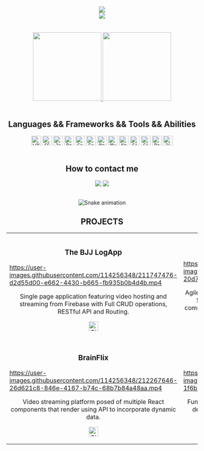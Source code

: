 <!-- Introduction -->

<h1 align="center">
  <a href="https://git.io/typing-svg">
    <img src="https://readme-typing-svg.demolab.com?font=Merriweather+Sans&pause=1000&color=FA7372&width=800&lines=Hi+there%2C+I'm+Jackie+%F0%9F%91%8B;A+passionate+and+very+curious+full-stack+web+developer.;Welcome+to+my+GitHub+profile!&center=true&size=30">
  </a>
  
<!--  Visitors Badge  -->

<div align="center">

   <img src="https://visitor-badge.laobi.icu/badge?page_id=NacarateJ.visitor-badge&left_color=%23fe7371&right_color=%23252334"  />
     
</div>
  
</h1>



<br>

<div align="center">
  
  <!-- Stats Card -->
  
  <a href="https://github.com/NacarateJ">
  <img height="180em" src="https://github-readme-stats-git-masterrstaa-rickstaa.vercel.app/api?username=NacarateJ&show_icons=true&theme=aura_dark&include_all_commits=true&count_private=true&hide_rank=true" />
     </a> 
  
<!--  Languages Card  -->
  
  <a href="https://github.com/NacarateJ">  
  <img height="180em" src="https://github-readme-stats-git-masterrstaa-rickstaa.vercel.app/api/top-langs?username=NacarateJ&layout=compact&theme=aura_dark&hide=shell&langs_count=7" />
    </a> 
</div>

<br>

<!-- Icons -->

<h2 align="center">Languages && Frameworks && Tools && Abilities</h2>

<div align="center">
 <a href="https://developer.mozilla.org/en-US/docs/Web/HTML" target="_blank"><img title="HTML - HyperText Markup Language is the standard markup language for documents designed to be displayed in a web browser. It is frequently assisted by technologies such as Cascading Style Sheets and scripting languages such as JavaScript." height="25" src="https://cdn.jsdelivr.net/gh/devicons/devicon/icons/html5/html5-original.svg"></a>
  <a href="https://developer.mozilla.org/en-US/docs/Web/CSS"><code><img title="CSS - Cascading Style Sheets is a style sheet language used for describing the presentation of a document written in a markup language such as HTML or XML." height="25" src="https://cdn.jsdelivr.net/gh/devicons/devicon/icons/css3/css3-original.svg"></code></a>
  <a href="https://developer.mozilla.org/en-US/docs/Web/JavaScript"><code><img title="JavaScript is a programming language that is one of the core technologies of the World Wide Web, alongside HTML and CSS. As of 2022, 98% of websites use JavaScript on the client side for webpage behavior, often incorporating third-party libraries." height="25" src="https://cdn.jsdelivr.net/gh/devicons/devicon/icons/javascript/javascript-original.svg" ></code></a>
  <a href="https://reactjs.org/"><code><img title="React is a free and open-source front-end JavaScript library for building user interfaces based on components." height="25" src="https://cdn.jsdelivr.net/gh/devicons/devicon/icons/react/react-original.svg"></code></a>
  <a href="https://sass-lang.com/"><code><img title="Sass is a preprocessor scripting language that is interpreted or compiled into Cascading Style Sheets. SassScript is the scripting language itself. " height="25" src="https://cdn.jsdelivr.net/gh/devicons/devicon/icons/sass/sass-original.svg"></code></a>
   <a href="https://expressjs.com/"><code><img title="Express.js, or simply Express, is a back end web application framework for building RESTful APIs with Node.js, released as free and open-source software under the MIT License. It is designed for building web applications and APIs. It has been called the de facto standard server framework for Node.js." height="25" src=https://cdn.jsdelivr.net/gh/devicons/devicon/icons/express/express-original.svg></code></a>
   <a href="https://nodejs.org/en/"><code><img title="Node.js is a cross-platform, open-source server environment that can run on Windows, Linux, Unix, macOS, and more. Node.js is a back-end JavaScript runtime environment, runs on the V8 JavaScript Engine, and executes JavaScript code outside a web browser." height="25" src="https://cdn.jsdelivr.net/gh/devicons/devicon/icons/nodejs/nodejs-original.svg"></code></a>
   <a href="https://www.mysql.com/"><code><img title="MySQL is an open-source relational database management system. " height="25" src="https://cdn.jsdelivr.net/gh/devicons/devicon/icons/mysql/mysql-original.svg"></code></a>
  <a href="https://knexjs.org/"><code><img title="Knex.js is a SQL query builder that supports various databases like Postgres, MySQL, SQLite, Oracle, and some others as well. It provides both callbacks and promise interface." height="25" src="https://static-00.iconduck.com/assets.00/knex-icon-512x512-vg01e8qb.png"></code></a>
  <a href="https://git-scm.com/"><code><img title="Git is a distributed version control system that tracks changes in any set of computer files, usually used for coordinating work among programmers collaboratively developing source code during software development. Its goals include speed, data integrity, and support for distributed, non-linear workflows." height="25" src="https://www.vectorlogo.zone/logos/git-scm/git-scm-icon.svg"></code></a>
   <a href="https://github.com/"><code><img title="GitHub is an Internet hosting service for software development and version control using Git. It provides the distributed version control of Git plus access control, bug tracking, software feature requests, task management, continuous integration, and wikis for every project." height="25" src="https://cdn.jsdelivr.net/gh/devicons/devicon/icons/github/github-original.svg"></code></a>
  <a href="https://www.postman.com/"><code><img title="Postman is an API platform for developers to design, build, test and iterate their APIs." height="25" src="https://www.vectorlogo.zone/logos/getpostman/getpostman-icon.svg"></code></a>
   <a href="https://www.atlassian.com/software/jira"><code><img title="Jira is a software application that allows teams to track issues, manage projects, and automate workflows." height="25" src="https://static-00.iconduck.com/assets.00/jira-icon-512x512-z7na7dot.png"></code></a>
</div>

<br>
 
<!-- Contact Information  -->
 
 <h2 align="center">How to contact me</h2>
  
 <div align="center"> 
  <a href = "mailto:jaquelinenacarate@gmail.com"><img src="https://img.shields.io/badge/Gmail-D14836?style=for-the-badge&logo=gmail&logoColor=white" target="_blank"></a>
  <a href="https://www.linkedin.com/in/jaquelinenacarate/" target="_blank"><img src="https://img.shields.io/badge/-LinkedIn-%230077B5?style=for-the-badge&logo=linkedin&logoColor=white" target="_blank"></a> 
  
  <br>
  <br>
  
<!--    ## -->
 
  ![Snake animation](https://github.com/NacarateJ/NacarateJ/blob/output/github-contribution-grid-snake.svg)
</div>
  
  
  
  <!---Video Gallery--->

<div align="center">
  <h2>PROJECTS</h2>
  </div>
  
  <div align="center">
  
  <table>
    
    
  <tr>
  <td class="1" width="50%">
  <h3 align="center">The BJJ LogApp</h3>
  <p align="center">

https://user-images.githubusercontent.com/114256348/211747476-d2d55d00-e662-4430-b665-fb935b0b4d4b.mp4
    

  <p align="center">
             <p align="center"> Single page application featuring video hosting and streaming from Firebase with Full CRUD operations, RESTful API and Routing.</p>
     <p align="center">
<span>
<a href="https://github.com/NacarateJ/jaqueline-nacarate-the-bjj-log-app" target="_blank" rel="noreferrer"><img src="https://img.shields.io/badge/%20-Repo-blue?style=flat&logo=GitHub" alt="GitHub Repo" height ="25px"></a> 
</span>
       </p>
</p>
  </p>
  </td>
    
   
  <td class="1" width="50%">
  <h3 align="center">InStock</h3>
   <p align="center">

https://user-images.githubusercontent.com/114256348/212585085-20d7a8f1-138a-4a23-b8aa-5b0101e62402.mp4

 <p align="center">
        <p align="center">Agile project to deliver a full stack Inventory Management System with a modern React and SCSS front-end communicating with a robust Express, Nodejs and MySQL back-
end.</p>
    <p align="center">
<span>
<a href="https://github.com/NacarateJ/instock" target="_blank" rel="noreferrer"><img src="https://img.shields.io/badge/%20-Repo-blue?style=flat&logo=GitHub" alt="GitHub Repo" height ="25px"></a> 
</span>
      </p>
</p>
  </p>
  </td>
  </tr>
  
     
 
  <td class="1" width="50%">
  <h3 align="center">BrainFlix</h3>
  <p align="center">

https://user-images.githubusercontent.com/114256348/212267646-26d621c8-846e-4167-b74c-68b7b84a48aa.mp4

  <p align="center">
       <p align="center">Video streaming platform posed of multiple React components that render using API to incorporate dynamic data.
</p>
  <p align="center">
<span>
<a href="https://github.com/NacarateJ/jaqueline-nacarate-brainflix" target="_blank" rel="noreferrer"><img src="https://img.shields.io/badge/%20-Repo-blue?style=flat&logo=GitHub" alt="GitHub Repo" height ="25px"></a> 
</span>
    </p>
</p>
  </p>
  </td>
    
    
    
  <td class="1" width="50%">
  <h3 align="center">Band Site</h3>
   <p align="center">
   
https://user-images.githubusercontent.com/114256348/212266358-1f6bb0dc-4448-4362-99d9-3c6c8d24963a.mp4

 <p align="center">
       <p align="center">Functional and responsive site respecting a mobile-first design approach using Sass, React, JavaScript DOM manipulation, FlexBox and API HTTP requests.
</p>
  <p align="center">
<span>
<a href="https://github.com/NacarateJ/jaqueline-nacarate-bandsite" target="_blank" rel="noreferrer"><img src="https://img.shields.io/badge/%20-Repo-blue?style=flat&logo=GitHub" alt="GitHub Repo" height ="25px"></a> 
</span>
    </p>
</p>
  </p>
  </td>
  </tr>
  
  
  
  </table>
  
  </div>
  

